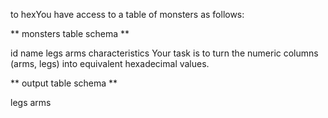 to hexYou have access to a table of monsters as follows:

** monsters table schema **

id
name
legs
arms
characteristics
Your task is to turn the numeric columns (arms, legs) into equivalent hexadecimal values.

** output table schema **

legs
arms